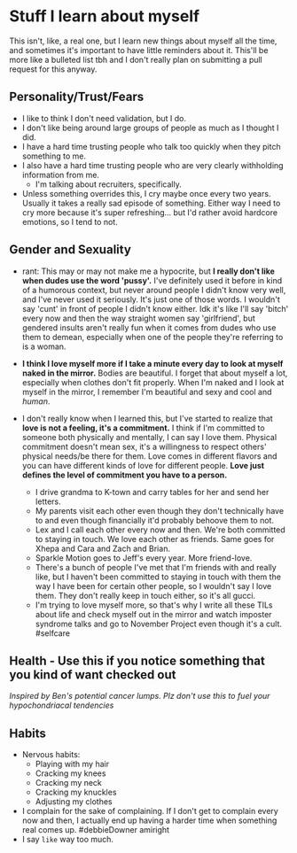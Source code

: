 # Stuff I learn about myself

This isn't, like, a real one, but I learn new things about myself all the time, and sometimes it's important to have little reminders about it. This'll be more like a bulleted list tbh and I don't really plan on submitting a pull request for this anyway.

## Personality/Trust/Fears

-   I like to think I don't need validation, but I do.
-   I don't like being around large groups of people as much as I thought I did.
-   I have a hard time trusting people who talk too quickly when they pitch something to me.
-   I also have a hard time trusting people who are very clearly withholding information from me.
    -   I'm talking about recruiters, specifically.
-   Unless something overrides this, I cry maybe once every two years. Usually it takes a really sad episode of something. Either way I need to cry more because it's super refreshing... but I'd rather avoid hardcore emotions, so I tend to not.

<!-- -   I'm more afraid of elevators than I remembered. I think a lot of the claustrophobia aspect comes from Jason. I don't know if it's worse to be stuck in one by myself or fine but with too many people. Probably the former, but being afraid of the latter means I'll never be stuck in one with too many people, so there's that. -->

## Gender and Sexuality

-   rant: This may or may not make me a hypocrite, but **I really don't like when dudes use the word 'pussy'.** I've definitely used it before in kind of a humorous context, but never around people I didn't know very well, and I've never used it seriously. It's just one of those words. I wouldn't say 'cunt' in front of people I didn't know either. Idk it's like I'll say 'bitch' every now and then the way straight women say 'girlfriend', but gendered insults aren't really fun when it comes from dudes who use them to demean, especially when one of the people they're referring to is a woman.


-   **I think I love myself more if I take a minute every day to look at myself naked in the mirror.** Bodies are beautiful. I forget that about myself a lot, especially when clothes don't fit properly. When I'm naked and I look at myself in the mirror, I remember I'm beautiful and sexy and cool and _human_.


-   I don't really know when I learned this, but I've started to realize that **love is not a feeling, it's a commitment.** I think if I'm committed to someone both physically and mentally, I can say I love them. Physical commitment doesn't mean sex, it's a willingness to respect others' physical needs/be there for them. Love comes in different flavors and you can have different kinds of love for different people. **Love just defines the level of commitment you have to a person.**
    -   I drive grandma to K-town and carry tables for her and send her letters.
    -   My parents visit each other even though they don't technically have to and even though financially it'd probably behoove them to not.
    -   Lex and I call each other every now and then. We're both committed to staying in touch. We love each other as friends. Same goes for Xhepa and Cara and Zach and Brian.
    -   Sparkle Motion goes to Jeff's every year. More friend-love.
    -   There's a bunch of people I've met that I'm friends with and really like, but I haven't been committed to staying in touch with them the way I have been for certain other people, so I wouldn't say I love them. They don't really keep in touch either, so it's all gucci.
    <!-- -   Arun and I didn't work out because I wasn't willing to move to bumblefuck Florida for him. Realizing this made me realize I wasn't in love with him anymore, and all of a sudden I didn't really want to have sex with him either because, I mean, Florida is a lot of effort for some booty. He said I emasculated him, but he didn't really want to be there for me either so I guess we're even. -->
    -   I'm trying to love myself more, so that's why I write all these TILs about life and check myself out in the mirror and watch imposter syndrome talks and go to November Project even though it's a cult. #selfcare

<!--
-  **I don't think about my good exes as much as I think about Jason.** There's a lot I wish I could have told 18-year-old me, but I can't, so I told 나윤 the other day. She was so fucking cool about it. Six years ago I didn't even know if it counted as rape, and there were all those Republicans trying to define it for us. 나 is fifteen and when I told her I used to hate myself because I didn't know what to call it, she immediately said, "No, that's exactly what he did. He pressured you." I almost cried. She's so freaking wonderful, and I feel like I got six years' worth of anxiety and shit off my chest because I shared that with her and because of how she responded. **Obviously I still struggle and have a hard time in certain situations, but her saying that reminds me that I'm surrounded by people who love me and who will listen.** -->

## Health - Use this if you notice something that you kind of want checked out
_Inspired by Ben's potential cancer lumps. Plz don't use this to fuel your hypochondriacal tendencies_

## Habits
-   Nervous habits:
    -   Playing with my hair
    -   Cracking my knees
    -   Cracking my neck
    -   Cracking my knuckles
    -   Adjusting my clothes
-   I complain for the sake of complaining. If I don't get to complain every now and then, I actually end up having a harder time when something real comes up. #debbieDowner amiright
-   I say `like` way too much.
